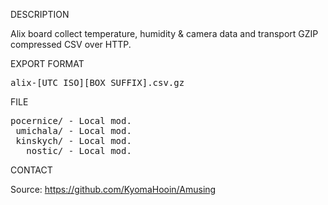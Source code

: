 
DESCRIPTION

Alix board collect temperature, humidity & camera data and transport GZIP compressed CSV over HTTP.

EXPORT FORMAT

<pre>
alix-[UTC ISO][BOX SUFFIX].csv.gz
</pre>

FILE
<pre>
pocernice/ - Local mod.
 umichala/ - Local mod.
 kinskych/ - Local mod.
   nostic/ - Local mod.
</pre>
CONTACT

Source: https://github.com/KyomaHooin/Amusing

